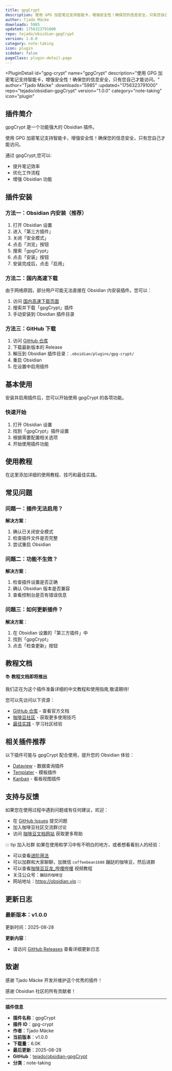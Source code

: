 ```yaml
---
title: gpgCrypt
description: 使用 GPG 加密笔记支持智能卡，增强安全性！确保您的信息安全，只有您自己才能访问。
author: Tjado Mäcke
downloads: 5985
updated: 1756323791000
repo: tejado/obsidian-gpgCrypt
version: 1.0.0
category: note-taking
icon: plugin
sidebar: false
pageClass: plugin-detail-page
---
```


<PluginDetail
  id="gpg-crypt"
  name="gpgCrypt"
  description="使用 GPG 加密笔记支持智能卡，增强安全性！确保您的信息安全，只有您自己才能访问。"
  author="Tjado Mäcke"
  :downloads="5985"
  :updated="1756323791000"
  repo="tejado/obsidian-gpgCrypt"
  version="1.0.0"
  category="note-taking"
  icon="plugin"
>

<!-- AUTO_GENERATED_START -->
## 插件简介

gpgCrypt 是一个功能强大的 Obsidian 插件。

使用 GPG 加密笔记支持智能卡，增强安全性！确保您的信息安全，只有您自己才能访问。

通过 gpgCrypt,您可以:

- 提升笔记效率
- 优化工作流程
- 增强 Obsidian 功能

<!-- AUTO_GENERATED_END -->

<!-- AUTO_GENERATED_START -->
## 插件安装

### 方法一：Obsidian 内安装（推荐）

1. 打开 Obsidian 设置
2. 进入「第三方插件」
3. 关闭「安全模式」
4. 点击「浏览」按钮
5. 搜索「gpgCrypt」
6. 点击「安装」按钮
7. 安装完成后，点击「启用」

### 方法二：国内高速下载

由于网络原因，部分用户可能无法直接在 Obsidian 内安装插件。您可以：

1. 访问 [国内高速下载页面](/zh/documentation/obsidian-plugins-download.html)
2. 搜索并下载「gpgCrypt」插件
3. 手动安装到 Obsidian 插件目录

### 方法三：GitHub 下载

1. 访问 [GitHub 仓库](https://github.com/tejado/obsidian-gpgCrypt)
2. 下载最新版本的 Release
3. 解压到 Obsidian 插件目录：`.obsidian/plugins/gpg-crypt/`
4. 重启 Obsidian
5. 在设置中启用插件

## 基本使用

安装并启用插件后，您可以开始使用 gpgCrypt 的各项功能。

### 快速开始

1. 打开 Obsidian 设置
2. 找到「gpgCrypt」插件设置
3. 根据需要配置相关选项
4. 开始使用插件功能

<!-- AUTO_GENERATED_END -->

<!-- CUSTOM_CONTENT_START:tutorial -->
## 使用教程

在这里添加详细的使用教程、技巧和最佳实践。

<!-- CUSTOM_CONTENT_END:tutorial -->

<!-- SHARED_CONTENT_START -->
## 常见问题

### 问题一：插件无法启用？

**解决方案**：
1. 确认已关闭安全模式
2. 检查插件文件是否完整
3. 尝试重启 Obsidian

### 问题二：功能不生效？

**解决方案**：
1. 检查插件设置是否正确
2. 确认 Obsidian 版本是否兼容
3. 查看控制台是否有错误信息

### 问题三：如何更新插件？

**解决方案**：
1. 在 Obsidian 设置的「第三方插件」中
2. 找到「gpgCrypt」
3. 点击「检查更新」按钮

## 教程文档

📚 **教程文档即将推出**

我们正在为这个插件准备详细的中文教程和使用指南,敬请期待!

您可以先访问以下资源：
- [GitHub 仓库](https://github.com/tejado/obsidian-gpgCrypt) - 查看官方文档
- [咖啡豆社区](/zh/bases/) - 获取更多使用技巧
- [最佳实践](/zh/best-practices/) - 学习社区经验

## 相关插件推荐

以下插件可能与 gpgCrypt 配合使用，提升您的 Obsidian 体验：

- [Dataview](/zh/plugins/dataview.html) - 数据查询插件
- [Templater](/zh/plugins/templater-obsidian.html) - 模板插件
- [Kanban](/zh/plugins/obsidian-kanban.html) - 看板视图插件

## 支持与反馈

如果您在使用过程中遇到问题或有任何建议，欢迎：

- 在 [GitHub Issues](https://github.com/tejado/obsidian-gpgCrypt/issues) 提交问题
- 加入咖啡豆社区交流群讨论
- 访问 [咖啡豆文档网站](https://obsidian.vip) 获取更多帮助

::: tip 加入社群
如果在使用和学习中有不明白的地方，或者想看看别人的经验：
- 可以查看[进阶用法](/zh/advanced)
- 可以加群和大家聊聊，加微信 `coffeebean1688` 蹦跶的咖啡豆，然后进群
- 可以查看[咖啡豆豆龙_哔哩哔哩](https://space.bilibili.com/618777356) 视频教程
- 关注公众号：`蹦跶的咖啡豆`
- 网站地址：https://obsidian.vip
:::
<!-- SHARED_CONTENT_END -->

<!-- AUTO_GENERATED_START -->
## 更新日志

### 最新版本：v1.0.0

更新时间：2025-08-28

**更新内容**：
- 请访问 [GitHub Releases](https://github.com/tejado/obsidian-gpgCrypt/releases) 查看详细更新日志

## 致谢

感谢 Tjado Mäcke 开发并维护这个优秀的插件！

感谢 Obsidian 社区的所有贡献者！

---

**插件信息**
- **插件名称**：gpgCrypt
- **插件 ID**：gpg-crypt
- **作者**：Tjado Mäcke
- **当前版本**：v1.0.0
- **下载量**：6.0K
- **最后更新**：2025-08-28
- **GitHub**：[tejado/obsidian-gpgCrypt](https://github.com/tejado/obsidian-gpgCrypt)
- **分类**：note-taking
<!-- AUTO_GENERATED_END -->

</PluginDetail>

